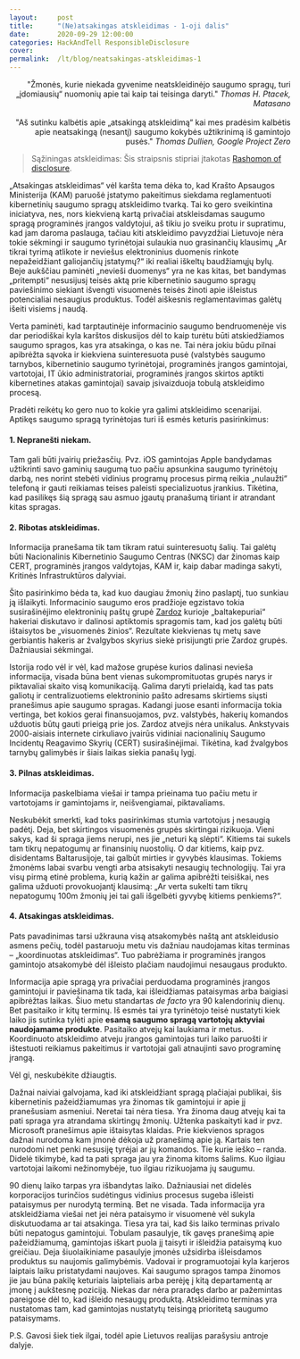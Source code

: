 ```yaml
---
layout:     post
title:      "(Ne)atsakingas atskleidimas - 1-oji dalis"
date:       2020-09-29 12:00:00
categories: HackAndTell ResponsibleDisclosure
cover:      
permalink:  /lt/blog/neatsakingas-atskleidimas-1
---
```

<div style="text-align: right">"Žmonės, kurie niekada gyvenime neatskleidinėjo saugumo spragų, turi „įdomiausių“ nuomonių apie tai kaip tai teisinga daryti." <i>Thomas H. Ptacek, Matasano</i></div>
<br>
<div style="text-align: right">"Aš sutinku kalbėtis apie „atsakingą atskleidimą“ kai mes pradėsim kalbėtis apie neatsakingą (nesantį) saugumo kokybės užtikrinimą iš gamintojo pusės." <i>Thomas Dullien, Google Project Zero</i></div>

> Sąžiningas atskleidimas: Šis straipsnis stipriai įtakotas [Rashomon of disclosure](http://addxorrol.blogspot.com/2019/08/rashomon-of-disclosure.html).

„Atsakingas atskleidimas“ vėl karšta tema dėka to, kad Krašto Apsaugos Ministerija (KAM) paruošė įstatymo pakeitimus siekdama reglamentuoti kibernetinių saugumo spragų atskleidimo tvarką. Tai ko gero sveikintina iniciatyva, nes, nors kiekvieną kartą privačiai atskleisdamas saugumo spragą programinės įrangos valdytojui, aš tikiu jo sveiku protu ir supratimu, kad jam daroma paslauga, tačiau kiti atskleidimo pavyzdžiai Lietuvoje nėra tokie sėkmingi ir saugumo tyrinėtojai sulaukia nuo grasinančių klausimų „Ar tikrai tyrimą atlikote ir neviešus elektroninius duomenis rinkote nepažeidžiant galiojančių įstatymų?“ iki realiai iškeltų baudžiamųjų bylų. Beje aukščiau paminėti „nevieši duomenys“ yra ne kas kitas, bet bandymas „pritempti“ nesusijusį teisės aktą prie kibernetinio saugumo spragų paviešinimo siekiant išvengti visuomenės teisės žinoti apie išleistus potencialiai nesaugius produktus. Todėl aiškesnis reglamentavimas galėtų išeiti visiems į naudą.

Verta paminėti, kad tarptautinėje informacinio saugumo bendruomenėje vis dar periodiškai kyla karštos diskusijos dėl to kaip turėtu būti atskiedžiamos saugumo spragos, kas yra atsakinga, o kas ne. Tai nėra jokiu būdu pilnai apibrėžta sąvoka ir kiekviena suinteresuota pusė (valstybės saugumo tarnybos, kibernetinio saugumo tyrinėtojai, programinės įrangos gamintojai, vartotojai, IT ūkio administratoriai, programinės įrangos skirtos aptikti kibernetines atakas gamintojai) savaip įsivaizduoja tobulą atskleidimo procesą.

Pradėti reikėtų ko gero nuo to kokie yra galimi atskleidimo scenarijai. Aptikęs saugumo spragą tyrinėtojas turi iš esmės keturis pasirinkimus:
#### 1. Nepranešti niekam.
Tam gali būti įvairių priežasčių. Pvz. iOS gamintojas Apple bandydamas užtikrinti savo gaminių saugumą tuo pačiu apsunkina saugumo tyrinėtojų darbą, nes norint stebėti vidinius programų procesus pirmą reikia „nulaužti“ telefoną ir gauti reikiamas teises paleisti specializuotus įrankius. Tikėtina, kad pasilikęs šią spragą sau asmuo įgautų pranašumą tiriant ir atrandant kitas spragas.

#### 2. Ribotas atskleidimas.
Informacija pranešama tik tam tikram ratui suinteresuotų šalių. Tai galėtų būti Nacionalinis Kibernetinio Saugumo Centras (NKSC) dar žinomas kaip CERT, programinės įrangos valdytojas, KAM ir, kaip dabar madinga sakyti, Kritinės Infrastruktūros dalyviai.

Šito pasirinkimo bėda ta, kad kuo daugiau žmonių žino paslaptį, tuo sunkiau ją išlaikyti. Informacinio saugumo eros pradžioje egzistavo tokia susirašinėjimo elektroninių paštų grupė [Zardoz]( https://en.wikipedia.org/wiki/Zardoz) kurioje „baltakepuriai“ hakeriai diskutavo ir dalinosi aptiktomis spragomis tam, kad jos galėtų būti ištaisytos be „visuomenės žinios“. Rezultate kiekvienas tų metų save gerbiantis hakeris ar žvalgybos skyrius siekė prisijungti prie Zardoz grupės. Dažniausiai sėkmingai.

Istorija rodo vėl ir vėl, kad mažose grupėse kurios dalinasi nevieša informacija, visada būna bent vienas sukompromituotas grupės narys ir piktavaliai skaito visą komunikaciją. Galima daryti prielaidą, kad tas pats galiotų ir centralizuotiems elektroninio pašto adresams skirtiems siųsti pranešimus apie saugumo spragas. Kadangi juose esanti informacija tokia vertinga, bet kokios gerai finansuojamos, pvz. valstybės, hakerių komandos užduotis būtų gauti prieigą prie jos. Zardoz atvejis nėra unikalus. Ankstyvais 2000-aisiais internete cirkuliavo įvairūs vidiniai nacionalinių Saugumo Incidentų Reagavimo Skyrių (CERT) susirašinėjimai. Tikėtina, kad žvalgybos tarnybų galimybės ir šiais laikas siekia panašų lygį.

#### 3. Pilnas atskleidimas.
Informacija paskelbiama viešai ir tampa prieinama tuo pačiu metu ir vartotojams ir gamintojams ir, neišvengiamai, piktavaliams.

Neskubėkit smerkti, kad toks pasirinkimas stumia vartotojus į nesaugią padėtį. Deja, bet skirtingos visuomenės grupės skirtingai rizikuoja. Vieni sakys, kad ši spraga jiems nerupi, nes jie „neturi ką slėpti“. Kitiems tai sukels tam tikrų nepatogumų ar finansinių nuostolių. O dar kitiems, kaip pvz. disidentams Baltarusijoje, tai galbūt mirties ir gyvybės klausimas. Tokiems žmonėms labai svarbu vengti arba atsisakyti nesaugių technologijų. Tai yra visų pirmą etinė problema, kurią kažin ar galima apibrėžti teisiškai, nes galima užduoti provokuojantį klausimą: „Ar verta sukelti tam tikrų nepatogumų 100m žmonių jei tai gali išgelbėti gyvybę kitiems penkiems?“.

#### 4. Atsakingas atskleidimas.
Pats pavadinimas tarsi užkrauna visą atsakomybės naštą ant atskleidusio asmens pečių, todėl pastaruoju metu vis dažniau naudojamas kitas terminas – „koordinuotas atskleidimas“. Tuo pabrėžiama ir programinės įrangos gamintojo atsakomybė dėl išleisto plačiam naudojimui nesaugaus produkto.

Informacija apie spragą yra privačiai perduodama programinės įrangos gamintojui ir paviešinama tik tada, kai išleidžiamas pataisymas arba baigiasi apibrėžtas laikas. Šiuo metu standartas *de facto* yra 90 kalendorinių dienų. Bet pasitaiko ir kitų terminų. Iš esmės tai yra tyrinėtojo teisė nustatyti kiek laiko jis sutinka tylėti apie **esamą saugumo spragą vartotojų aktyviai naudojamame produkte**. Pasitaiko atvejų kai laukiama ir metus. Koordinuoto atskleidimo atveju įrangos gamintojas turi laiko paruošti ir ištestuoti reikiamus pakeitimus ir vartotojai gali atnaujinti savo programinę įrangą.

Vėl gi, neskubėkite džiaugtis.

Dažnai naiviai galvojama, kad iki atskleidžiant spragą plačiajai publikai, šis kibernetinis pažeidžiamumas yra žinomas tik gamintojui ir apie jį pranešusiam asmeniui. Neretai tai nėra tiesa. Yra žinoma daug atvejų kai ta pati spraga yra atrandama skirtingų žmonių. Užtenka paskaityti kad ir pvz. Microsoft pranešimus apie ištaisytas klaidas. Prie kiekvienos spragos dažnai nurodoma kam įmonė dėkoja už pranešimą apie ją. Kartais ten nurodomi net penki nesusiję tyrėjai ar jų komandos. Tie kurie ieško – randa. Didelė tikimybė, kad ta pati spraga jau yra žinoma kitoms šalims. Kuo ilgiau vartotojai laikomi nežinomybėje, tuo ilgiau rizikuojama jų saugumu.

90 dienų laiko tarpas yra išbandytas laiko. Dažniausiai net didelės korporacijos turinčios sudėtingus vidinius procesus sugeba išleisti pataisymus per nurodytą terminą. Bet ne visada. Tada informacija yra atskleidžiama viešai net jei nėra pataisymo ir visuomenė vėl sukyla diskutuodama ar tai atsakinga. Tiesa yra tai, kad šis laiko terminas privalo būti nepatogus gamintojui. Tobulam pasaulyje, tik gavęs pranešimą apie pažeidžiamumą, gamintojas iškart puola jį taisyti ir išleidžia pataisymą kuo greičiau. Deja šiuolaikiniame pasaulyje įmonės užsidirba išleisdamos produktus su naujomis galimybėmis. Vadovai ir programuotojai kyla karjeros laiptais laiku pristatydami naujoves. Kai saugumo spragos tampa žinomos jie jau būna pakilę keturiais laipteliais arba perėję į kitą departamentą ar įmonę į aukštesnę poziciją. Niekas dar nėra praradęs darbo ar pažemintas pareigose dėl to, kad išleido nesaugų produktą. Atskleidimo terminas yra nustatomas tam, kad gamintojas nustatytų teisingą prioritetą saugumo pataisymams.

P.S. Gavosi šiek tiek ilgai, todėl apie Lietuvos realijas parašysiu antroje dalyje.
